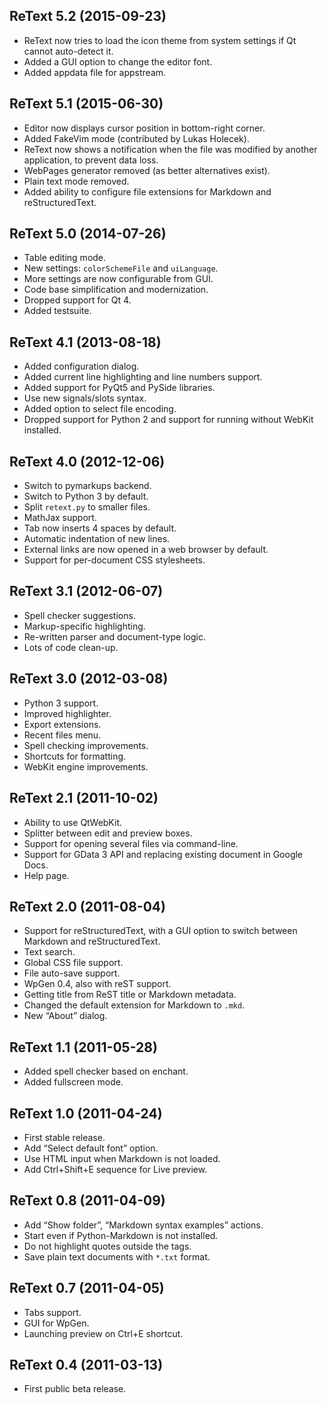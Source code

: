 ## ReText 5.2 (2015-09-23)

* ReText now tries to load the icon theme from system settings if
  Qt cannot auto-detect it.
* Added a GUI option to change the editor font.
* Added appdata file for appstream.

## ReText 5.1 (2015-06-30)

* Editor now displays cursor position in bottom-right corner.
* Added FakeVim mode (contributed by Lukas Holecek).
* ReText now shows a notification when the file was modified by another
  application, to prevent data loss.
* WebPages generator removed (as better alternatives exist).
* Plain text mode removed.
* Added ability to configure file extensions for Markdown and
  reStructuredText.

## ReText 5.0 (2014-07-26)

* Table editing mode.
* New settings: `colorSchemeFile` and `uiLanguage`.
* More settings are now configurable from GUI.
* Code base simplification and modernization.
* Dropped support for Qt 4.
* Added testsuite.

## ReText 4.1 (2013-08-18)

* Added configuration dialog.
* Added current line highlighting and line numbers support.
* Added support for PyQt5 and PySide libraries.
* Use new signals/slots syntax.
* Added option to select file encoding.
* Dropped support for Python 2 and support for running without WebKit
  installed.

## ReText 4.0 (2012-12-06)

* Switch to pymarkups backend.
* Switch to Python 3 by default.
* Split `retext.py` to smaller files.
* MathJax support.
* Tab now inserts 4 spaces by default.
* Automatic indentation of new lines.
* External links are now opened in a web browser by default.
* Support for per-document CSS stylesheets.

## ReText 3.1 (2012-06-07)

* Spell checker suggestions.
* Markup-specific highlighting.
* Re-written parser and document-type logic.
* Lots of code clean-up.

## ReText 3.0 (2012-03-08)

* Python 3 support.
* Improved highlighter.
* Export extensions.
* Recent files menu.
* Spell checking improvements.
* Shortcuts for formatting.
* WebKit engine improvements.

## ReText 2.1 (2011-10-02)

* Ability to use QtWebKit.
* Splitter between edit and preview boxes.
* Support for opening several files via command-line.
* Support for GData 3 API and replacing existing document in Google Docs.
* Help page.

## ReText 2.0 (2011-08-04)

* Support for reStructuredText, with a GUI option to switch between
  Markdown and reStructuredText.
* Text search.
* Global CSS file support.
* File auto-save support.
* WpGen 0.4, also with reST support.
* Getting title from ReST title or Markdown metadata.
* Changed the default extension for Markdown to `.mkd`.
* New “About” dialog.

## ReText 1.1 (2011-05-28)

* Added spell checker based on enchant.
* Added fullscreen mode.

## ReText 1.0 (2011-04-24)

* First stable release.
* Add “Select default font” option.
* Use HTML input when Markdown is not loaded.
* Add Ctrl+Shift+E sequence for Live preview.

## ReText 0.8 (2011-04-09)

* Add “Show folder”, “Markdown syntax examples” actions.
* Start even if Python-Markdown is not installed.
* Do not highlight quotes outside the tags.
* Save plain text documents with `*.txt` format.

## ReText 0.7 (2011-04-05)

* Tabs support.
* GUI for WpGen.
* Launching preview on Ctrl+E shortcut.

## ReText 0.4 (2011-03-13)

* First public beta release.
